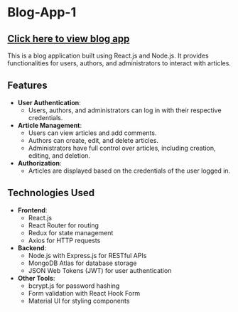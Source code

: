 # Blog-App-1

## [Click here to view blog app](https://6603c6dc8d264c6164cd7a29--celebrated-baklava-0cf54d.netlify.app/)


This is a blog application built using React.js and Node.js. It provides functionalities for users, authors, and administrators to interact with articles.

## Features

- **User Authentication**:
  - Users, authors, and administrators can log in with their respective credentials.
- **Article Management**:
  - Users can view articles and add comments.
  - Authors can create, edit, and delete articles.
  - Administrators have full control over articles, including creation, editing, and deletion.
- **Authorization**:
  - Articles are displayed based on the credentials of the user logged in.

## Technologies Used

- **Frontend**:
  - React.js
  - React Router for routing
  - Redux for state management
  - Axios for HTTP requests
- **Backend**:
  - Node.js with Express.js for RESTful APIs
  - MongoDB Atlas for database storage
  - JSON Web Tokens (JWT) for user authentication
- **Other Tools**:
  - bcrypt.js for password hashing
  - Form validation with React Hook Form
  - Material UI for styling components
